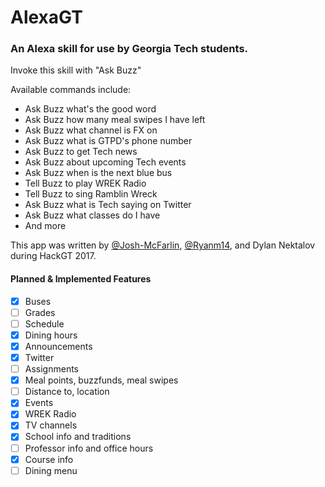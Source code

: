# AlexaGT

### An Alexa skill for use by Georgia Tech students.

Invoke this skill with "Ask Buzz"

Available commands include:
* Ask Buzz what's the good word
* Ask Buzz how many meal swipes I have left
* Ask Buzz what channel is FX on
* Ask Buzz what is GTPD's phone number
* Ask Buzz to get Tech news
* Ask Buzz about upcoming Tech events
* Ask Buzz when is the next blue bus
* Tell Buzz to play WREK Radio
* Tell Buzz to sing Ramblin Wreck
* Ask Buzz what is Tech saying on Twitter
* Ask Buzz what classes do I have
* And more

This app was written by [@Josh-McFarlin](https://github.com/Josh-McFarlin), [@Ryanm14](https://github.com/Ryanm14), and Dylan Nektalov during HackGT 2017.

#### Planned & Implemented Features
- [x] Buses
- [ ] Grades
- [ ] Schedule
- [x] Dining hours
- [x] Announcements
- [x] Twitter
- [ ] Assignments
- [x] Meal points, buzzfunds, meal swipes
- [ ] Distance to, location
- [x] Events
- [x] WREK Radio
- [x] TV channels
- [x] School info and traditions
- [ ] Professor info and office hours
- [x] Course info
- [ ] Dining menu
